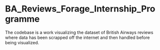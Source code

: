 # BA_Reviews_Forage_Internship_Programme
The codebase is a work visualizing the dataset of British Airways reviews where data has been scrapped off the internet and then handled before being visualized.

